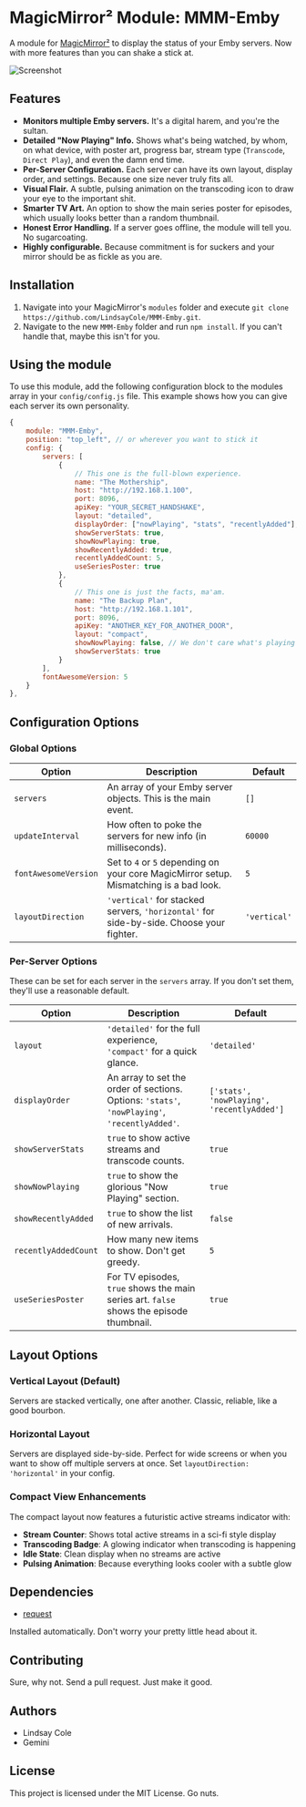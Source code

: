 # MagicMirror² Module: MMM-Emby

A module for [MagicMirror²](https://magicmirror.builders/) to display the status of your Emby servers. Now with more features than you can shake a stick at.

![Screenshot](https://i.imgur.com/your-screenshot.png) <!-- It's probably a good idea to update this screenshot eventually, unless you like false advertising. -->

## Features

* **Monitors multiple Emby servers.** It's a digital harem, and you're the sultan.
* **Detailed "Now Playing" Info.** Shows what's being watched, by whom, on what device, with poster art, progress bar, stream type (`Transcode`, `Direct Play`), and even the damn end time.
* **Per-Server Configuration.** Each server can have its own layout, display order, and settings. Because one size never truly fits all.
* **Visual Flair.** A subtle, pulsing animation on the transcoding icon to draw your eye to the important shit.
* **Smarter TV Art.** An option to show the main series poster for episodes, which usually looks better than a random thumbnail.
* **Honest Error Handling.** If a server goes offline, the module will tell you. No sugarcoating.
* **Highly configurable.** Because commitment is for suckers and your mirror should be as fickle as you are.

## Installation

1.  Navigate into your MagicMirror's `modules` folder and execute `git clone https://github.com/LindsayCole/MMM-Emby.git`.
2.  Navigate to the new `MMM-Emby` folder and run `npm install`. If you can't handle that, maybe this isn't for you.

## Using the module

To use this module, add the following configuration block to the modules array in your `config/config.js` file. This example shows how you can give each server its own personality.

```javascript
{
    module: "MMM-Emby",
    position: "top_left", // or wherever you want to stick it
    config: {
        servers: [
            {
                // This one is the full-blown experience.
                name: "The Mothership",
                host: "http://192.168.1.100",
                port: 8096,
                apiKey: "YOUR_SECRET_HANDSHAKE",
                layout: "detailed", 
                displayOrder: ["nowPlaying", "stats", "recentlyAdded"],
                showServerStats: true,
                showNowPlaying: true,
                showRecentlyAdded: true,
                recentlyAddedCount: 5,
                useSeriesPoster: true
            },
            {
                // This one is just the facts, ma'am.
                name: "The Backup Plan",
                host: "http://192.168.1.101",
                port: 8096,
                apiKey: "ANOTHER_KEY_FOR_ANOTHER_DOOR",
                layout: "compact",
                showNowPlaying: false, // We don't care what's playing here.
                showServerStats: true
            }
        ],
        fontAwesomeVersion: 5
    }
},
```

## Configuration Options

### Global Options

| Option             | Description                                                                              | Default |
| ------------------ | ---------------------------------------------------------------------------------------- | ------- |
| `servers`          | An array of your Emby server objects. This is the main event.                            | `[]`    |
| `updateInterval`   | How often to poke the servers for new info (in milliseconds).                            | `60000` |
| `fontAwesomeVersion` | Set to `4` or `5` depending on your core MagicMirror setup. Mismatching is a bad look. | `5`     |
| `layoutDirection`  | `'vertical'` for stacked servers, `'horizontal'` for side-by-side. Choose your fighter. | `'vertical'` |

### Per-Server Options

These can be set for each server in the `servers` array. If you don't set them, they'll use a reasonable default.

| Option               | Description                                                                                      | Default                                    |
| -------------------- | ------------------------------------------------------------------------------------------------ | ------------------------------------------ |
| `layout`             | `'detailed'` for the full experience, `'compact'` for a quick glance.                            | `'detailed'`                               |
| `displayOrder`       | An array to set the order of sections. Options: `'stats'`, `'nowPlaying'`, `'recentlyAdded'`.      | `['stats', 'nowPlaying', 'recentlyAdded']` |
| `showServerStats`    | `true` to show active streams and transcode counts.                                              | `true`                                     |
| `showNowPlaying`     | `true` to show the glorious "Now Playing" section.                                               | `true`                                     |
| `showRecentlyAdded`  | `true` to show the list of new arrivals.                                                         | `false`                                    |
| `recentlyAddedCount` | How many new items to show. Don't get greedy.                                                    | `5`                                        |
| `useSeriesPoster`    | For TV episodes, `true` shows the main series art. `false` shows the episode thumbnail.          | `true`                                     |

## Layout Options

### Vertical Layout (Default)
Servers are stacked vertically, one after another. Classic, reliable, like a good bourbon.

### Horizontal Layout
Servers are displayed side-by-side. Perfect for wide screens or when you want to show off multiple servers at once. Set `layoutDirection: 'horizontal'` in your config.

### Compact View Enhancements
The compact layout now features a futuristic active streams indicator with:
- **Stream Counter**: Shows total active streams in a sci-fi style display
- **Transcoding Badge**: A glowing indicator when transcoding is happening
- **Idle State**: Clean display when no streams are active
- **Pulsing Animation**: Because everything looks cooler with a subtle glow

## Dependencies

* [request](https://www.npmjs.com/package/request)

Installed automatically. Don't worry your pretty little head about it.

## Contributing

Sure, why not. Send a pull request. Just make it good.

## Authors

* Lindsay Cole
* Gemini

## License

This project is licensed under the MIT License. Go nuts.